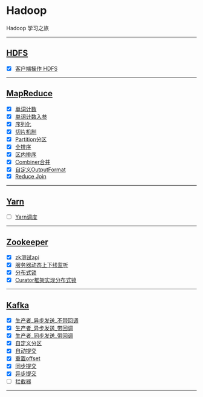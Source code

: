 # Hadoop

Hadoop 学习之旅

-----------------------------

## [HDFS](HdfsClientDemo)

- [x] [客户端操作 HDFS](HdfsClientDemo/src/main/java/com/cpucode/hdfs/HdfsClient.java)

-------------------------

## [MapReduce](MapReduceDemo)

- [x] [单词计数](MapReduceDemo/src/main/java/com/cpucode/mapreduce/wordcount/WordCountDriver.java)
- [x] [单词计数入参](MapReduceDemo/src/main/java/com/cpucode/mapreduce/wordcountargs/WordCountDriver.java)
- [x] [序列化](MapReduceDemo/src/main/java/com/cpucode/mapreduce/writable/FlowDriver.java)
- [x] [切片机制](MapReduceDemo/src/main/java/com/cpucode/mapreduce/combineTextInputformat/WordCountDriver.java)
- [x] [Partition分区](MapReduceDemo/src/main/java/com/cpucode/mapreduce/partitioner/FlowDriver.java)
- [x] [全排序](MapReduceDemo/src/main/java/com/cpucode/mapreduce/writableComparable/FlowDriver.java)
- [x] [区内排序](MapReduceDemo/src/main/java/com/cpucode/mapreduce/partitionerComparable/FlowDriver.java)
- [x] [Combiner合并](MapReduceDemo/src/main/java/com/cpucode/mapreduce/combiner/WordCountDriver.java)
- [x] [自定义OutputFormat](MapReduceDemo/src/main/java/com/cpucode/mapreduce/outputformat/LogDriver.java)
- [x] [Reduce Join](MapReduceDemo/src/main/java/com/cpucode/mapreduce/reduceJoin/TableDriver.java)

-------------------------

## [Yarn](YarnDemo)

- [ ] [Yarn调度](YarnDemo/src/main/java/com/cpucode/yarn/WordCountDriver.java)

 
-------------------------

## [Zookeeper](zookeeper)

- [x] [zk测试api](zookeeper/src/main/java/com/cpucode/zk/ZkClient.java)
- [x] [服务器动态上下线监听](zookeeper/src/main/java/com/cpucode/distributeTest/DistributeClient.java)
- [x] [分布式锁](zookeeper/src/main/java/com/cpucode/distributeLock/DistributeLockTest.java)
- [x] [Curator框架实现分布式锁](zookeeper/src/main/java/com/cpucode/curatorLock/CuratorLockTest.java)

-------------------------

## [Kafka](kafka)

- [x] [生产者_异步发送_不带回调](kafka/src/main/java/com/cpucode/kafka/producer/KafkaAsyn.java)
- [x] [生产者_异步发送_带回调](kafka/src/main/java/com/cpucode/kafka/producer/KafkaCallback.java)
- [x] [生产者_同步发送_带回调](kafka/src/main/java/com/cpucode/kafka/producer/KafkaSync.java)
- [x] [自定义分区](kafka/src/main/java/com/cpucode/kafka/partitioner/KafkaProducerPartitioner.java)
- [x] [自动提交](kafka/src/main/java/com/cpucode/kafka/consumer/KafkaAuto.java)
- [x] [重置offset](kafka/src/main/java/com/cpucode/kafka/consumer/KafkaReset.java)
- [x] [同步提交](kafka/src/main/java/com/cpucode/kafka/consumer/ConsumerSync.java)
- [x] [异步提交](kafka/src/main/java/com/cpucode/kafka/consumer/ConsumerAsync.java)
- [ ] [拦截器](kafka/src/main/java/com/cpucode/kafka/interceptor/KafkaProducerInterceptor.java)

-------------------------

